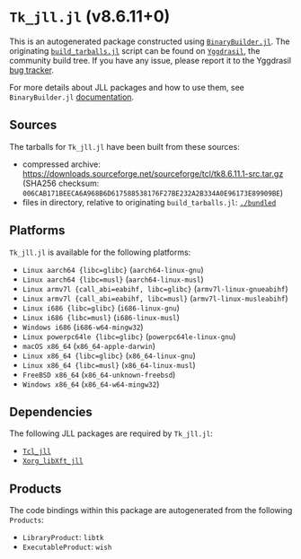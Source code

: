 # `Tk_jll.jl` (v8.6.11+0)

This is an autogenerated package constructed using [`BinaryBuilder.jl`](https://github.com/JuliaPackaging/BinaryBuilder.jl). The originating [`build_tarballs.jl`](https://github.com/JuliaPackaging/Yggdrasil/blob/4677a73e0c00389ddf13364964d4129f6df2f39f/T/Tk/build_tarballs.jl) script can be found on [`Yggdrasil`](https://github.com/JuliaPackaging/Yggdrasil/), the community build tree.  If you have any issue, please report it to the Yggdrasil [bug tracker](https://github.com/JuliaPackaging/Yggdrasil/issues).

For more details about JLL packages and how to use them, see `BinaryBuilder.jl` [documentation](https://juliapackaging.github.io/BinaryBuilder.jl/dev/jll/).

## Sources

The tarballs for `Tk_jll.jl` have been built from these sources:

* compressed archive: https://downloads.sourceforge.net/sourceforge/tcl/tk8.6.11.1-src.tar.gz (SHA256 checksum: `006CAB171BEECA6A968B6D617588538176F27BE232A2B334A0E96173E89909BE`)
* files in directory, relative to originating `build_tarballs.jl`: [`./bundled`](https://github.com/JuliaPackaging/Yggdrasil/tree/4677a73e0c00389ddf13364964d4129f6df2f39f/T/Tk/bundled)

## Platforms

`Tk_jll.jl` is available for the following platforms:

* `Linux aarch64 {libc=glibc}` (`aarch64-linux-gnu`)
* `Linux aarch64 {libc=musl}` (`aarch64-linux-musl`)
* `Linux armv7l {call_abi=eabihf, libc=glibc}` (`armv7l-linux-gnueabihf`)
* `Linux armv7l {call_abi=eabihf, libc=musl}` (`armv7l-linux-musleabihf`)
* `Linux i686 {libc=glibc}` (`i686-linux-gnu`)
* `Linux i686 {libc=musl}` (`i686-linux-musl`)
* `Windows i686` (`i686-w64-mingw32`)
* `Linux powerpc64le {libc=glibc}` (`powerpc64le-linux-gnu`)
* `macOS x86_64` (`x86_64-apple-darwin`)
* `Linux x86_64 {libc=glibc}` (`x86_64-linux-gnu`)
* `Linux x86_64 {libc=musl}` (`x86_64-linux-musl`)
* `FreeBSD x86_64` (`x86_64-unknown-freebsd`)
* `Windows x86_64` (`x86_64-w64-mingw32`)

## Dependencies

The following JLL packages are required by `Tk_jll.jl`:

* [`Tcl_jll`](https://github.com/JuliaBinaryWrappers/Tcl_jll.jl)
* [`Xorg_libXft_jll`](https://github.com/JuliaBinaryWrappers/Xorg_libXft_jll.jl)

## Products

The code bindings within this package are autogenerated from the following `Products`:

* `LibraryProduct`: `libtk`
* `ExecutableProduct`: `wish`
